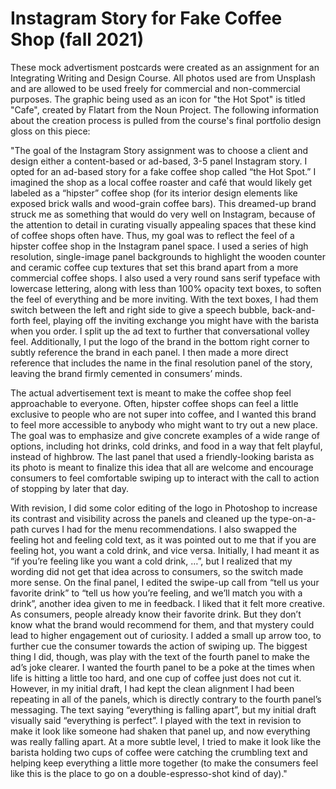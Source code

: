 # Instagram Story for Fake Coffee Shop (fall 2021)

These mock advertisment postcards were created as an assignment for an Integrating Writing and Design Course. All photos used are from Unsplash and are allowed to be used freely for commercial and non-commercial purposes. The graphic being used as an icon for "the Hot Spot" is titled "Cafe", created by Flatart from the Noun Project. The following information about the creation process is pulled from the course's final portfolio design gloss on this piece:

"The goal of the Instagram Story assignment was to choose a client and design either a content-based or ad-based, 3-5 panel Instagram story. I opted for an ad-based story for a fake coffee shop called “the Hot Spot.” I imagined the shop as a local coffee roaster and café that would likely get labeled as a “hipster” coffee shop (for its interior design elements like exposed brick walls and wood-grain coffee bars). This dreamed-up brand struck me as something that would do very well on Instagram, because of the attention to detail in curating visually appealing spaces that these kind of coffee shops often have. Thus, my goal was to reflect the feel of a hipster coffee shop in the Instagram panel space. I used a series of high resolution, single-image panel backgrounds to highlight the wooden counter and ceramic coffee cup textures that set this brand apart from a more commercial coffee shops. I also used a very round sans serif typeface with lowercase lettering, along with less than 100% opacity text boxes, to soften the feel of everything and be more inviting. With the text boxes, I had them switch between the left and right side to give a speech bubble, back-and-forth feel, playing off the inviting exchange you might have with the barista when you order. I split up the ad text to further that conversational volley feel. Additionally, I put the logo of the brand in the bottom right corner to subtly reference the brand in each panel. I then made a more direct reference that includes the name in the final resolution panel of the story, leaving the brand firmly cemented in consumers’ minds. 

The actual advertisement text is meant to make the coffee shop feel approachable to everyone. Often, hipster coffee shops can feel a little exclusive to people who are not super into coffee, and I wanted this brand to feel more accessible to anybody who might want to try out a new place. The goal was to emphasize and give concrete examples of a wide range of options, including hot drinks, cold drinks, and food in a way that felt playful, instead of highbrow. The last panel that used a friendly-looking barista as its photo is meant to finalize this idea that all are welcome and encourage consumers to feel comfortable swiping up to interact with the call to action of stopping by later that day. 

With revision, I did some color editing of the logo in Photoshop to increase its contrast and visibility across the panels and cleaned up the type-on-a-path curves I had for the menu recommendations. I also swapped the feeling hot and feeling cold text, as it was pointed out to me that if you are feeling hot, you want a cold drink, and vice versa. Initially, I had meant it as “if you’re feeling like you want a cold drink, …”, but I realized that my wording did not get that idea across to consumers, so the switch made more sense.  On the final panel, I edited the swipe-up call from “tell us your favorite drink” to “tell us how you’re feeling, and we’ll match you with a drink”, another idea given to me in feedback. I liked that it felt more creative. As consumers, people already know their favorite drink. But they don’t know what the brand would recommend for them, and that mystery could lead to higher engagement out of curiosity. I added a small up arrow too, to further cue the consumer towards the action of swiping up. The biggest thing I did, though, was play with the text of the fourth panel to make the ad’s joke clearer. I wanted the fourth panel to be a poke at the times when life is hitting a little too hard, and one cup of coffee just does not cut it. However, in my initial draft, I had kept the clean alignment I had been repeating in all of the panels, which is directly contrary to the fourth panel’s messaging. The text saying “everything is falling apart”, but my initial draft visually said “everything is perfect”. I played with the text in revision to make it look like someone had shaken that panel up, and now everything was really falling apart. At a more subtle level, I tried to make it look like the barista holding two cups of coffee were catching the crumbling text and helping keep everything a little more together (to make the consumers feel like this is the place to go on a double-espresso-shot kind of day)."
